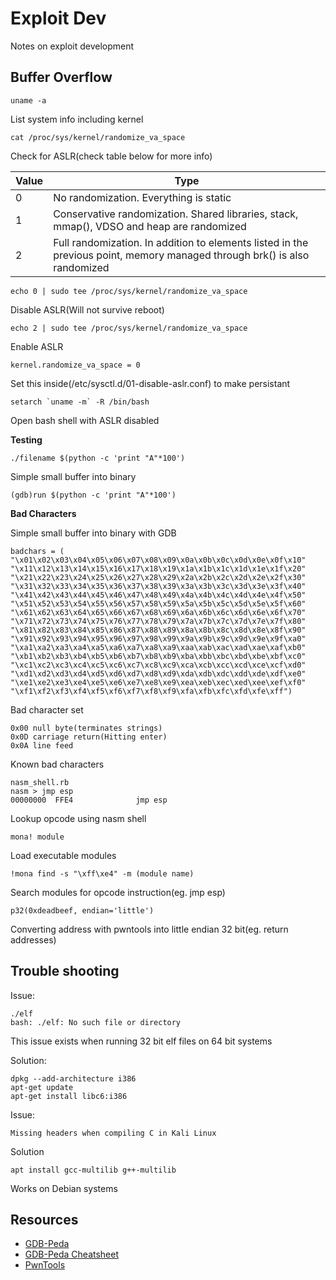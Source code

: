 # Exploit Dev
Notes on exploit development

## Buffer Overflow

```uname -a```

List system info including kernel

```cat /proc/sys/kernel/randomize_va_space```

Check for ASLR(check table below for more info)

| Value | Type |
|-------|-------------|
| 0  | No randomization. Everything is static |
| 1  | Conservative randomization. Shared libraries, stack, mmap(), VDSO and heap are randomized |
| 2  | Full randomization. In addition to elements listed in the previous point, memory managed through brk() is also randomized |


```echo 0 | sudo tee /proc/sys/kernel/randomize_va_space```

Disable ASLR(Will not survive reboot)

```echo 2 | sudo tee /proc/sys/kernel/randomize_va_space```

Enable ASLR

```kernel.randomize_va_space = 0```

Set this inside(/etc/sysctl.d/01-disable-aslr.conf) to make persistant

```setarch `uname -m` -R /bin/bash```

Open bash shell with ASLR disabled

**Testing**

```./filename $(python -c 'print "A"*100')```

Simple small buffer into binary

```(gdb)run $(python -c 'print "A"*100')```

**Bad Characters**

Simple small buffer into binary with GDB

```
badchars = (
"\x01\x02\x03\x04\x05\x06\x07\x08\x09\x0a\x0b\x0c\x0d\x0e\x0f\x10"
"\x11\x12\x13\x14\x15\x16\x17\x18\x19\x1a\x1b\x1c\x1d\x1e\x1f\x20"
"\x21\x22\x23\x24\x25\x26\x27\x28\x29\x2a\x2b\x2c\x2d\x2e\x2f\x30"
"\x31\x32\x33\x34\x35\x36\x37\x38\x39\x3a\x3b\x3c\x3d\x3e\x3f\x40"
"\x41\x42\x43\x44\x45\x46\x47\x48\x49\x4a\x4b\x4c\x4d\x4e\x4f\x50"
"\x51\x52\x53\x54\x55\x56\x57\x58\x59\x5a\x5b\x5c\x5d\x5e\x5f\x60"
"\x61\x62\x63\x64\x65\x66\x67\x68\x69\x6a\x6b\x6c\x6d\x6e\x6f\x70"
"\x71\x72\x73\x74\x75\x76\x77\x78\x79\x7a\x7b\x7c\x7d\x7e\x7f\x80"
"\x81\x82\x83\x84\x85\x86\x87\x88\x89\x8a\x8b\x8c\x8d\x8e\x8f\x90"
"\x91\x92\x93\x94\x95\x96\x97\x98\x99\x9a\x9b\x9c\x9d\x9e\x9f\xa0"
"\xa1\xa2\xa3\xa4\xa5\xa6\xa7\xa8\xa9\xaa\xab\xac\xad\xae\xaf\xb0"
"\xb1\xb2\xb3\xb4\xb5\xb6\xb7\xb8\xb9\xba\xbb\xbc\xbd\xbe\xbf\xc0"
"\xc1\xc2\xc3\xc4\xc5\xc6\xc7\xc8\xc9\xca\xcb\xcc\xcd\xce\xcf\xd0"
"\xd1\xd2\xd3\xd4\xd5\xd6\xd7\xd8\xd9\xda\xdb\xdc\xdd\xde\xdf\xe0"
"\xe1\xe2\xe3\xe4\xe5\xe6\xe7\xe8\xe9\xea\xeb\xec\xed\xee\xef\xf0"
"\xf1\xf2\xf3\xf4\xf5\xf6\xf7\xf8\xf9\xfa\xfb\xfc\xfd\xfe\xff")
```

Bad character set

```
0x00 null byte(terminates strings)
0x0D carriage return(Hitting enter)
0x0A line feed
```
Known bad characters

```
nasm_shell.rb
nasm > jmp esp
00000000  FFE4              jmp esp
```

Lookup opcode using nasm shell

```mona! module```

Load executable modules

```!mona find -s "\xff\xe4" -m (module name)```

Search modules for opcode instruction(eg. jmp esp)

```p32(0xdeadbeef, endian='little')```

Converting address with pwntools into little endian 32 bit(eg. return addresses)

## Trouble shooting

Issue:
```
./elf
bash: ./elf: No such file or directory
```
This issue exists when running 32 bit elf files on 64 bit systems

Solution:
```
dpkg --add-architecture i386 
apt-get update
apt-get install libc6:i386
```

Issue:

```Missing headers when compiling C in Kali Linux```

Solution
```
apt install gcc-multilib g++-multilib
```

Works on Debian systems

## Resources

* [GDB-Peda](https://github.com/longld/peda)
* [GDB-Peda Cheatsheet](https://github.com/ebtaleb/peda_cheatsheet/blob/master/peda.md)
* [PwnTools](https://github.com/Gallopsled/pwntools)
